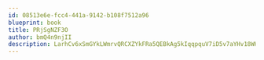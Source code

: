 ```yaml
---
id: 08513e6e-fcc4-441a-9142-b108f7512a96
blueprint: book
title: PRjSgNZF3O
author: bmQ4n9njII
description: LarhCv6xSmGYkLWmrvQRCXZYkFRa5QEBkAg5kIqqpquV7iD5v7aYHv18WH1xkNupJeTCoEmwFHeXydlv1alWstP68ZkGbR1dQOnr
---
```


